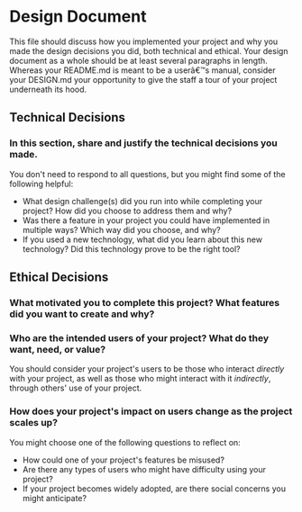 # Design Document
This file should discuss how you implemented your project and why you made the design decisions you did, both technical and ethical. Your design document as a whole should be at least several paragraphs in length. Whereas your README.md is meant to be a userâ€™s manual, consider your DESIGN.md your opportunity to give the staff a tour of your project underneath its hood.

## Technical Decisions
### In this section, share and justify the technical decisions you made.
You don't need to respond to all questions, but you might find some of the following helpful:
* What design challenge(s) did you run into while completing your project? How did you choose to address them and why?
* Was there a feature in your project you could have implemented in multiple ways? Which way did you choose, and why?
* If you used a new technology, what did you learn about this new technology? Did this technology prove to be the right tool?



## Ethical Decisions
### What motivated you to complete this project? What features did you want to create and why?



### Who are the intended users of your project? What do they want, need, or value?
You should consider your project's users to be those who interact _directly_ with your project, as well as those who might interact with it _indirectly_, through others' use of your project.



### How does your project's impact on users change as the project scales up? 
You might choose one of the following questions to reflect on:
* How could one of your project's features be misused?
* Are there any types of users who might have difficulty using your project?
* If your project becomes widely adopted, are there social concerns you might anticipate?

